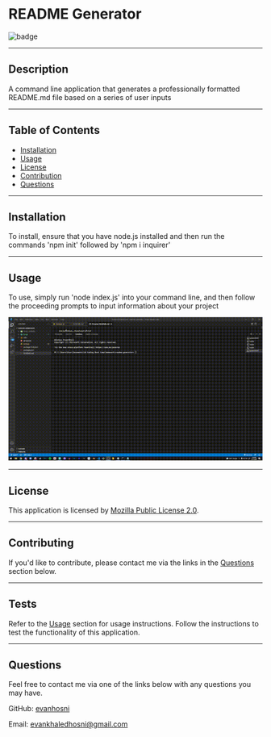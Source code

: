 # README Generator
![badge](
https://img.shields.io/badge/License-MPL%202.0-brightgreen.svg)

---

## Description

A command line application that generates a professionally formatted README.md file based on a series of user inputs

---

## Table of Contents
  * [Installation](#installation)
  * [Usage](#usage)
  * [License](#license)
  * [Contribution](#contribution)
  * [Questions](#questions)
    
---

## Installation

To install, ensure that you have node.js installed and then run the commands 'npm init' followed by 'npm i inquirer'

---

## Usage

To use, simply run 'node index.js' into your command line, and then follow the proceeding prompts to input information about your project
    
![README Generator](./assets/readme-generator-usage.gif)

---

## License
        
  This application is licensed by [Mozilla Public License 2.0](https://choosealicense.com/licenses/mpl-2.0/).
    
---

## Contributing

If you'd like to contribute, please contact me via the links in the [Questions](#questions) section below.
        
---

## Tests

Refer to the [Usage](#usage) section for usage instructions. Follow the instructions to test the functionality of this application.

---

## Questions
        
  Feel free to contact me via one of the links below with any questions you may have.

  GitHub: [evanhosni](https://github.com/evanhosni)

  Email: [evankhaledhosni@gmail.com](mailto:evankhaledhosni@gmail.com)
